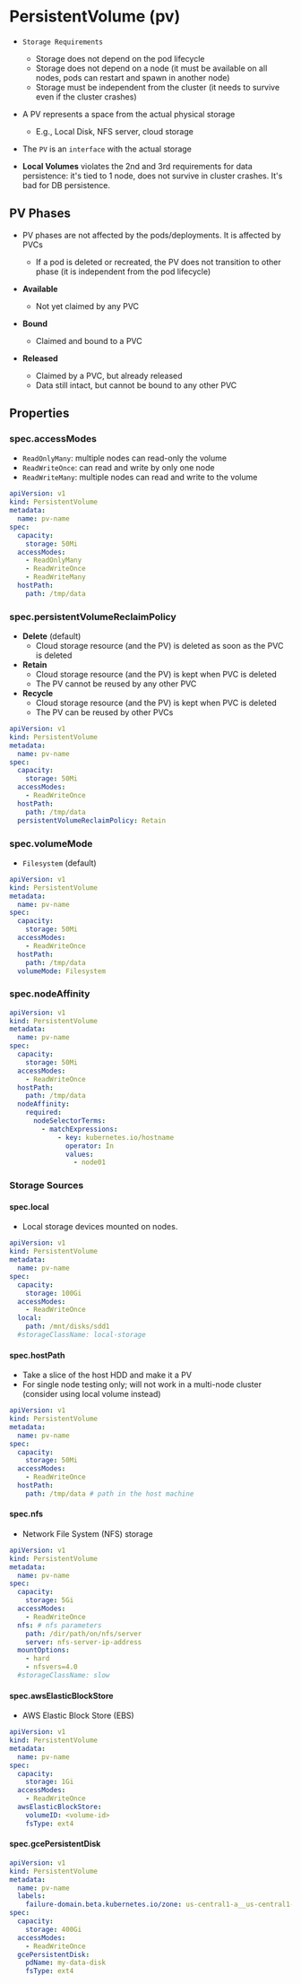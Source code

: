 # PersistentVolume (pv)

- `Storage Requirements`
  - Storage does not depend on the pod lifecycle
  - Storage does not depend on a node (it must be available on all nodes, pods can restart and spawn in another node)
  - Storage must be independent from the cluster (it needs to survive even if the cluster crashes)

- A PV represents a space from the actual physical storage
  - E.g., Local Disk, NFS server, cloud storage
- The `PV` is an `interface` with the actual storage

- **Local Volumes** violates the 2nd and 3rd requirements for data persistence: it's tied to 1 node, does not survive in cluster crashes. It's bad for DB persistence.

## PV Phases

- PV phases are not affected by the pods/deployments. It is affected by PVCs
  - If a pod is deleted or recreated, the PV does not transition to other phase (it is independent from the pod lifecycle)

- **Available**
  - Not yet claimed by any PVC
- **Bound**
  - Claimed and bound to a PVC
- **Released**
  - Claimed by a PVC, but already released
  - Data still intact, but cannot be bound to any other PVC

## Properties

### spec.accessModes

- `ReadOnlyMany`: multiple nodes can read-only the volume
- `ReadWriteOnce`: can read and write by only one node
- `ReadWriteMany`: multiple nodes can read and write to the volume

```yaml
apiVersion: v1
kind: PersistentVolume
metadata:
  name: pv-name
spec:
  capacity:
    storage: 50Mi
  accessModes:
    - ReadOnlyMany
    - ReadWriteOnce
    - ReadWriteMany
  hostPath:
    path: /tmp/data
```

### spec.persistentVolumeReclaimPolicy

- **Delete** (default)
  - Cloud storage resource (and the PV) is deleted as soon as the PVC is deleted
- **Retain**
  - Cloud storage resource (and the PV) is kept when PVC is deleted
  - The PV cannot be reused by any other PVC
- **Recycle**
  - Cloud storage resource (and the PV) is kept when PVC is deleted
  - The PV can be reused by other PVCs

```yaml
apiVersion: v1
kind: PersistentVolume
metadata:
  name: pv-name
spec:
  capacity:
    storage: 50Mi
  accessModes:
    - ReadWriteOnce
  hostPath:
    path: /tmp/data
  persistentVolumeReclaimPolicy: Retain
```

### spec.volumeMode

- `Filesystem` (default)

```yaml
apiVersion: v1
kind: PersistentVolume
metadata:
  name: pv-name
spec:
  capacity:
    storage: 50Mi
  accessModes:
    - ReadWriteOnce
  hostPath:
    path: /tmp/data
  volumeMode: Filesystem
```

### spec.nodeAffinity

```yaml
apiVersion: v1
kind: PersistentVolume
metadata:
  name: pv-name
spec:
  capacity:
    storage: 50Mi
  accessModes:
    - ReadWriteOnce
  hostPath:
    path: /tmp/data
  nodeAffinity:
    required:
      nodeSelectorTerms:
        - matchExpressions:
            - key: kubernetes.io/hostname
              operator: In
              values:
                - node01
```

### Storage Sources

#### spec.local

- Local storage devices mounted on nodes.

```yaml
apiVersion: v1
kind: PersistentVolume
metadata:
  name: pv-name
spec:
  capacity:
    storage: 100Gi
  accessModes:
    - ReadWriteOnce
  local:
    path: /mnt/disks/sdd1
  #storageClassName: local-storage
```

#### spec.hostPath

- Take a slice of the host HDD and make it a PV
- For single node testing only; will not work in a multi-node cluster (consider using local volume instead)

```yaml
apiVersion: v1
kind: PersistentVolume
metadata:
  name: pv-name
spec:
  capacity:
    storage: 50Mi
  accessModes:
    - ReadWriteOnce
  hostPath:
    path: /tmp/data # path in the host machine
```

#### spec.nfs

- Network File System (NFS) storage

```yaml
apiVersion: v1
kind: PersistentVolume
metadata:
  name: pv-name
spec:
  capacity:
    storage: 5Gi
  accessModes:
    - ReadWriteOnce
  nfs: # nfs parameters
    path: /dir/path/on/nfs/server
    server: nfs-server-ip-address
  mountOptions:
    - hard
    - nfsvers=4.0
  #storageClassName: slow
```

#### spec.awsElasticBlockStore

- AWS Elastic Block Store (EBS)

```yaml
apiVersion: v1
kind: PersistentVolume
metadata:
  name: pv-name
spec:
  capacity:
    storage: 1Gi
  accessModes:
    - ReadWriteOnce
  awsElasticBlockStore:
    volumeID: <volume-id>
    fsType: ext4
```

#### spec.gcePersistentDisk

```yaml
apiVersion: v1
kind: PersistentVolume
metadata:
  name: pv-name
  labels:
    failure-domain.beta.kubernetes.io/zone: us-central1-a__us-central1-b
spec:
  capacity:
    storage: 400Gi
  accessModes:
    - ReadWriteOnce
  gcePersistentDisk:
    pdName: my-data-disk
    fsType: ext4
```
